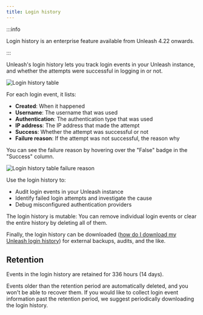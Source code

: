 ```yaml
---
title: Login history
---
```


:::info

Login history is an enterprise feature available from Unleash 4.22 onwards.

:::

Unleash's login history lets you track login events in your Unleash instance, and whether the attempts were successful in logging in or not. 

![Login history table](/img/login-history-table.png)

For each login event, it lists:

 - **Created**: When it happened
 - **Username**: The username that was used
 - **Authentication**: The authentication type that was used
 - **IP address**: The IP address that made the attempt
 - **Success**: Whether the attempt was successful or not
 - **Failure reason**: If the attempt was not successful, the reason why

You can see the failure reason by hovering over the "False" badge in the "Success" column.

![Login history table failure reason](/img/login-history-table-fail.png)

Use the login history to:

- Audit login events in your Unleash instance
- Identify failed login attempts and investigate the cause
- Debug misconfigured authentication providers

The login history is mutable: You can remove individual login events or clear the entire history by deleting all of them.

Finally, the login history can be downloaded ([how do I download my Unleash login history](../how-to/how-to-download-login-history.mdx)) for external backups, audits, and the like.

## Retention

Events in the login history are retained for 336 hours (14 days).

Events older than the retention period are automatically deleted, and you won't be able to recover them. If you would like to collect login event information past the retention period, we suggest periodically downloading the login history.
